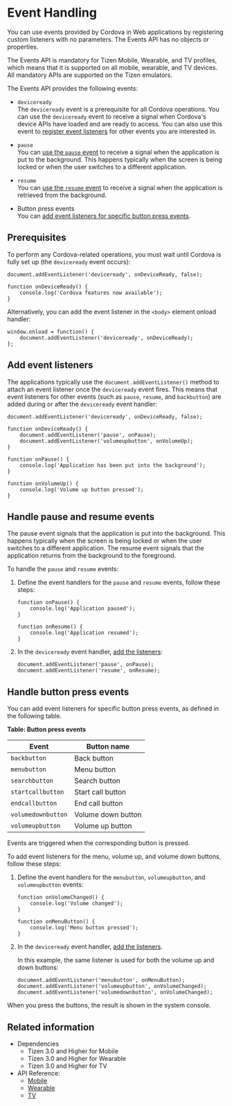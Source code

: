 # Event Handling

You can use events provided by Cordova in Web applications by registering custom listeners with no parameters. The Events API has no objects or properties.

The Events API is mandatory for Tizen Mobile, Wearable, and TV profiles, which means that it is supported on all mobile, wearable, and TV devices. All mandatory APIs are supported on the Tizen emulators.

The Events API provides the following events:

- `deviceready`  
    The `deviceready` event is a prerequisite for all Cordova operations. You can use the `deviceready` event to receive a signal when Cordova's device APIs have loaded and are ready to access. You can also use this event to [register event listeners](#adding-event-listeners) for other events you are interested in.    

- `pause`  
    You can [use the `pause` event](#handling-pause-and-resume-events) to receive a signal when the application is put to the background. This happens typically when the screen is being locked or when the user switches to a different application.    

- `resume`  
    You can [use the `resume` event](#handling-pause-and-resume-events) to receive a signal when the application is retrieved from the background.    

- Button press events  
  You can [add event listeners for specific button press events](#handling-button-press-events).

## Prerequisites

To perform any Cordova-related operations, you must wait until Cordova is fully set up (the `deviceready` event occurs):

```
document.addEventListener('deviceready', onDeviceReady, false);

function onDeviceReady() {
    console.log('Cordova features now available');
}
```

Alternatively, you can add the event listener in the `<body>` element onload handler:

```
window.onload = function() {
    document.addEventListener('deviceready', onDeviceReady);
};
```

## Add event listeners

The applications typically use the `document.addEventListener()` method to attach an event listener once the `deviceready` event fires. This means that event listeners for other events (such as `pause`, `resume`, and `backbutton`) are added during or after the `deviceready` event handler:

```
document.addEventListener('deviceready', onDeviceReady, false);

function onDeviceReady() {
    document.addEventListener('pause', onPause);
    document.addEventListener('volumeupbutton', onVolumeUp);
}

function onPause() {
    console.log('Application has been put into the background');
}

function onVolumeUp() {
    console.log('Volume up button pressed');
}
```

## Handle pause and resume events

The pause event signals that the application is put into the background. This happens typically when the screen is being locked or when the user switches to a different application. The resume event signals that the application returns from the background to the foreground.

To handle the `pause` and `resume` events:

1. Define the event handlers for the `pause` and `resume` events, follow these steps:

   ```
   function onPause() {
       console.log('Application paused');
   }

   function onResume() {
       console.log('Application resumed');
   }
   ```

2. In the `deviceready` event handler, [add the listeners](#adding-event-listeners):

   ```
   document.addEventListener('pause', onPause);
   document.addEventListener('resume', onResume);
   ```

## Handle button press events

You can add event listeners for specific button press events, as defined in the following table.

**Table: Button press events**

| Event              | Button name        |
| ------------------ | ------------------ |
| `backbutton`       | Back button        |
| `menubutton`       | Menu button        |
| `searchbutton`     | Search button      |
| `startcallbutton`  | Start call button  |
| `endcallbutton`    | End call button    |
| `volumedownbutton` | Volume down button |
| `volumeupbutton`   | Volume up button   |

Events are triggered when the corresponding button is pressed.

To add event listeners for the menu, volume up, and volume down buttons, follow these steps:

1. Define the event handlers for the `menubutton`, `volumeupbutton`, and `volumeupbutton` events:

   ```
   function onVolumeChanged() {
       console.log('Volume changed');
   }

   function onMenuButton() {
       console.log('Menu button pressed');
   }
   ```

2. In the `deviceready` event handler, [add the listeners](#adding-event-listeners).

   In this example, the same listener is used for both the volume up and down buttons:

   ```
   document.addEventListener('menubutton', onMenuButton);
   document.addEventListener('volumeupbutton', onVolumeChanged);
   document.addEventListener('volumedownbutton', onVolumeChanged);
   ```

When you press the buttons, the result is shown in the system console.

## Related information
* Dependencies
  - Tizen 3.0 and Higher for Mobile
  - Tizen 3.0 and Higher for Wearable
  - Tizen 3.0 and Higher for TV
* API Reference:
  - [Mobile](../../api/latest/device_api/mobile/tizen/cordova/events.html)
  - [Wearable](../../api/latest/device_api/wearable/tizen/cordova/events.html)
  - [TV](../../api/latest/device_api/tv/tizen/cordova/events.html)
